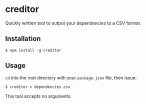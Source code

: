 # creditor

Quickly written tool to output your dependencies to a CSV format.

## Installation
```
$ npm install -g creditor
```

## Usage
`cd` into the root directory with your `package.json` file, then issue:
```
$ creditor > dependencies.csv
```

This tool accepts no arguments.
